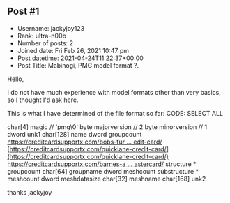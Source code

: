 ## Post #1
- Username: jackyjoy123
- Rank: ultra-n00b
- Number of posts: 2
- Joined date: Fri Feb 26, 2021 10:47 pm
- Post datetime: 2021-04-24T11:22:37+00:00
- Post Title: Mabinogi, PMG model format ?.

Hello,

I do not have much experience with model formats other than very basics, so I thought I'd ask here.

This is what I have determined of the file format so far:
CODE: SELECT ALL

char[4] magic // 'pmg\0'
byte majorversion // 2
byte minorversion // 1
dword unk1
char[128] name
dword groupcount
[https://creditcardsupportx.com/bobs-fur ... edit-card/](https://creditcardsupportx.com/bobs-furniture-credit-card/)
[https://creditcardsupportx.com/quicklane-credit-card/](https://creditcardsupportx.com/quicklane-credit-card/)
[https://creditcardsupportx.com/barnes-a ... astercard/](https://creditcardsupportx.com/barnes-and-noble-barclay-mastercard/)
structure * groupcount
char[64] groupname
dword meshcount
substructure * meshcount
dword meshdatasize
char[32] meshname
char[168] unk2

thanks
jackyjoy
